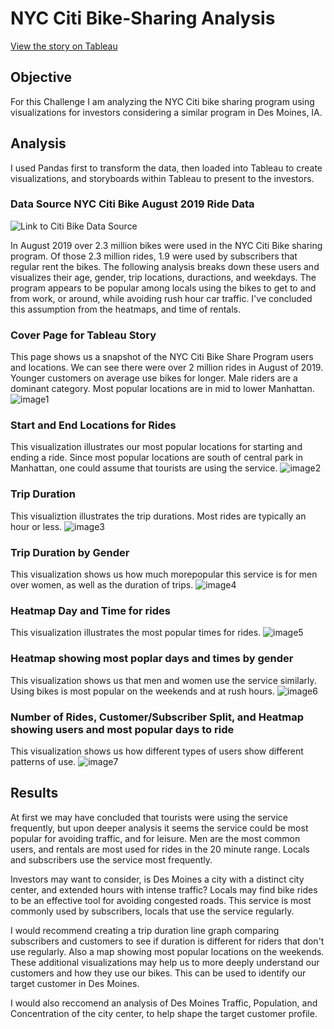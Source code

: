 # NYC Citi Bike-Sharing Analysis
[View the story on Tableau](https://public.tableau.com/views/NYCBikeSharingChallenge_16723687524140/NYCBikeChallenge?:language=en-US&:display_count=n&:origin=viz_share_link)

## Objective 
For this Challenge I am analyzing the NYC Citi bike sharing program using visualizations for investors considering a similar program in Des Moines, IA. 

## Analysis
I used Pandas first to transform the data, then loaded into Tableau to create visualizations, and storyboards within Tableau to present to the investors. 
### Data Source NYC Citi Bike August 2019 Ride Data
![Link to Citi Bike Data Source](https://ride.citibikenyc.com/system-data)

In August 2019 over 2.3 million bikes were used in the NYC Citi Bike sharing program. Of those 2.3 million rides, 1.9 were used by subscribers that regular rent the bikes. The following analysis breaks down these users and visualizes their age, gender, trip locations, duractions, and weekdays. The program appears to be popular among locals using the bikes to get to and from work, or around, while avoiding rush hour car traffic. I've concluded this assumption from the heatmaps, and time of rentals. 

### Cover Page for Tableau Story 
This page shows us a snapshot of the NYC Citi Bike Share Program users and locations. We can see there were over 2 million rides in August of 2019. Younger customers on average use bikes for longer. Male riders are a dominant category. Most popular locations are in mid to lower Manhattan. 
![image1](https://github.com/DartElina/Bike-Sharing-/blob/9affcd027a6a6dc979de81bfc458bfd23c9b5fa4/Images/story_cover.png)
### Start and End Locations for Rides
This visualization illustrates our most popular locations for starting and ending a ride. Since most popular locations are south of central park in Manhattan, one could assume that tourists are using the service. 
![image2](https://github.com/DartElina/Bike-Sharing-/blob/9affcd027a6a6dc979de81bfc458bfd23c9b5fa4/Images/start_end_location.png)
### Trip Duration 
This visualiztion illustrates the trip durations. Most rides are typically an hour or less. 
![image3](https://github.com/DartElina/Bike-Sharing-/blob/9affcd027a6a6dc979de81bfc458bfd23c9b5fa4/Images/tripduration.png)
### Trip Duration by Gender 
This visualization shows us how much morepopular this service is for men over women, as well as the duration of trips.
![image4](https://github.com/DartElina/Bike-Sharing-/blob/9affcd027a6a6dc979de81bfc458bfd23c9b5fa4/Images/Gender_tripduration.png)
### Heatmap Day and Time for rides
This visualization illustrates the most popular times for rides. 
![image5](https://github.com/DartElina/Bike-Sharing-/blob/9affcd027a6a6dc979de81bfc458bfd23c9b5fa4/Images/Weekday_heatmap.png)
### Heatmap showing most poplar days and times by gender
This visualization shows us that men and women use the service similarly. Using bikes is most popular on the weekends and at rush hours. 
![image6](https://github.com/DartElina/Bike-Sharing-/blob/9affcd027a6a6dc979de81bfc458bfd23c9b5fa4/Images/gender_heatmap_weekday.png)
### Number of Rides, Customer/Subscriber Split, and Heatmap showing users and most popular days to ride
This visualization shows us how different types of users show different patterns of use. 
![image7](https://github.com/DartElina/Bike-Sharing-/blob/9affcd027a6a6dc979de81bfc458bfd23c9b5fa4/Images/customer_subscriber.png)

## Results 
At first we may have concluded that tourists were using the service frequently, but upon deeper analysis it seems the service could be most popular for avoiding traffic, and for leisure. Men are the most common users, and rentals are most used for rides in the 20 minute range. Locals and subscribers use the service most frequently. 

Investors may want to consider, is Des Moines a city with a distinct city center, and extended hours with intense traffic? Locals may find bike rides to be an effective tool for avoiding congested roads. This service is most commonly used by subscribers, locals that use the service regularly. 

I would recommend creating a trip duration line graph comparing subscribers and customers to see if duration is different for riders that don't use regularly. Also a map showing most popular locations on the weekends. These additional visualizations may help us to more deeply understand our customers and how they use our bikes. This can be used to identify our target customer in Des Moines.

I would also reccomend an analysis of Des Moines Traffic, Population, and Concentration of the city center, to help shape the target customer profile. 

